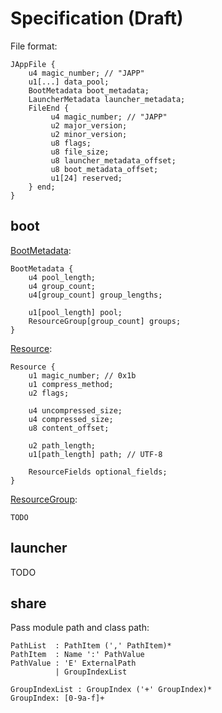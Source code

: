 # Specification (Draft)

File format:

```
JAppFile {
    u4 magic_number; // "JAPP"
    u1[...] data_pool;
    BootMetadata boot_metadata;
    LauncherMetadata launcher_metadata;
    FileEnd {
         u4 magic_number; // "JAPP"
         u2 major_version;
         u2 minor_version;
         u8 flags;
         u8 file_size;
         u8 launcher_metadata_offset;
         u8 boot_metadata_offset;
         u1[24] reserved;
    } end;
}
```

## boot

[BootMetadata](boot/src/main/java/org/glavo/japp/boot/JAppBootMetadata.java):

```
BootMetadata {
    u4 pool_length;
    u4 group_count;
    u4[group_count] group_lengths;

    u1[pool_length] pool;
    ResourceGroup[group_count] groups;
}
```

[Resource](boot/src/main/java/org/glavo/japp/boot/JAppResource.java):

```
Resource {
    u1 magic_number; // 0x1b
    u1 compress_method;
    u2 flags;
    
    u4 uncompressed_size;
    u4 compressed_size;
    u8 content_offset;
    
    u2 path_length;
    u1[path_length] path; // UTF-8  
    
    ResourceFields optional_fields;
}
```

[ResourceGroup](boot/src/main/java/org/glavo/japp/boot/JAppResourceGroup.java):

```
TODO
```

## launcher

TODO


## share

Pass module path and class path:

```
PathList  : PathItem (',' PathItem)*
PathItem  : Name ':' PathValue
PathValue : 'E' ExternalPath 
          | GroupIndexList

GroupIndexList : GroupIndex ('+' GroupIndex)*
GroupIndex: [0-9a-f]+ 
```
